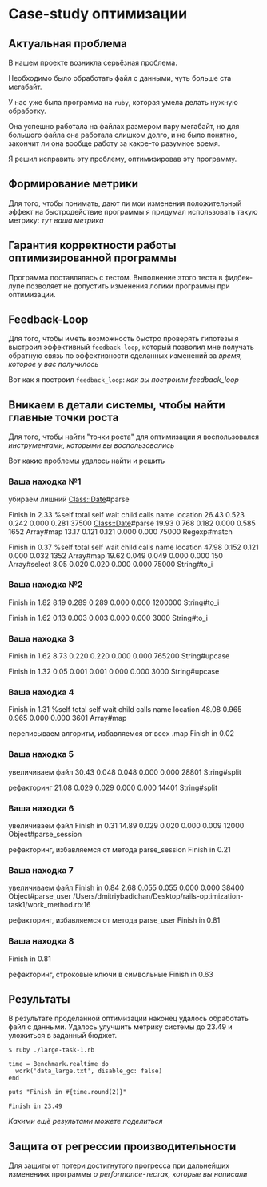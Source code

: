 # Case-study оптимизации

## Актуальная проблема
В нашем проекте возникла серьёзная проблема.

Необходимо было обработать файл с данными, чуть больше ста мегабайт.

У нас уже была программа на `ruby`, которая умела делать нужную обработку.

Она успешно работала на файлах размером пару мегабайт, но для большого файла она работала слишком долго, и не было понятно, закончит ли она вообще работу за какое-то разумное время.

Я решил исправить эту проблему, оптимизировав эту программу.

## Формирование метрики
Для того, чтобы понимать, дают ли мои изменения положительный эффект на быстродействие программы я придумал использовать такую метрику: *тут ваша метрика*

## Гарантия корректности работы оптимизированной программы
Программа поставлялась с тестом. Выполнение этого теста в фидбек-лупе позволяет не допустить изменения логики программы при оптимизации.

## Feedback-Loop
Для того, чтобы иметь возможность быстро проверять гипотезы я выстроил эффективный `feedback-loop`, который позволил мне получать обратную связь по эффективности сделанных изменений за *время, которое у вас получилось*

Вот как я построил `feedback_loop`: *как вы построили feedback_loop*

## Вникаем в детали системы, чтобы найти главные точки роста
Для того, чтобы найти "точки роста" для оптимизации я воспользовался *инструментами, которыми вы воспользовались*

Вот какие проблемы удалось найти и решить

### Ваша находка №1

убираем лишний <Class::Date>#parse

Finish in 2.33
 %self      total      self      wait     child     calls  name                           location
 26.43      0.523     0.242     0.000     0.281    37500   <Class::Date>#parse
 19.93      0.768     0.182     0.000     0.585     1652   Array#map
 13.17      0.121     0.121     0.000     0.000    75000   Regexp#match

Finish in 0.37
 %self      total      self      wait     child     calls  name                           location
 47.98      0.152     0.121     0.000     0.032     1352   Array#map
 19.62      0.049     0.049     0.000     0.000      150   Array#select
 8.05      0.020     0.020     0.000     0.000    75000   String#to_i

### Ваша находка №2
Finish in 1.82
8.19      0.289     0.289     0.000     0.000  1200000   String#to_i

Finish in 1.62
0.13      0.003     0.003     0.000     0.000     3000   String#to_i

### Ваша находка 3
Finish in 1.62
  8.73      0.220     0.220     0.000     0.000   765200   String#upcase

Finish in 1.32
0.05      0.001     0.001     0.000     0.000     3000   String#upcase

### Ваша находка 4
Finish in 1.31
 %self      total      self      wait     child     calls  name                           location
 48.08      0.965     0.965     0.000     0.000     3601   Array#map

переписываем алгоритм, избавляемся от всех .map
Finish in 0.02

### Ваша находка 5
увеличиваем файл
 30.43      0.048     0.048     0.000     0.000    28801   String#split

рефакторинг
 21.08      0.029     0.029     0.000     0.000    14401   String#split

### Ваша находка 6
увеличиваем файл
Finish in 0.31
 14.89      0.029     0.020     0.000     0.009    12000   Object#parse_session

рефакторинг, избавляемся от метода parse_session
Finish in 0.21

### Ваша находка 7
увеличиваем файл
Finish in 0.84
  2.68      0.055     0.055     0.000     0.000    38400   Object#parse_user              /Users/dmitriybadichan/Desktop/rails-optimization-task1/work_method.rb:16

рефакторинг, избавляемся от метода parse_user
Finish in 0.81

### Ваша находка 8
Finish in 0.81

рефакторинг, строковые ключи в символьные
Finish in 0.63

## Результаты
В результате проделанной оптимизации наконец удалось обработать файл с данными.
Удалось улучшить метрику системы до 23.49 и уложиться в заданный бюджет.
```
$ ruby ./large-task-1.rb

time = Benchmark.realtime do
  work('data_large.txt', disable_gc: false)
end

puts "Finish in #{time.round(2)}"

Finish in 23.49
```

*Какими ещё результами можете поделиться*

## Защита от регрессии производительности
Для защиты от потери достигнутого прогресса при дальнейших изменениях программы *о performance-тестах, которые вы написали*

